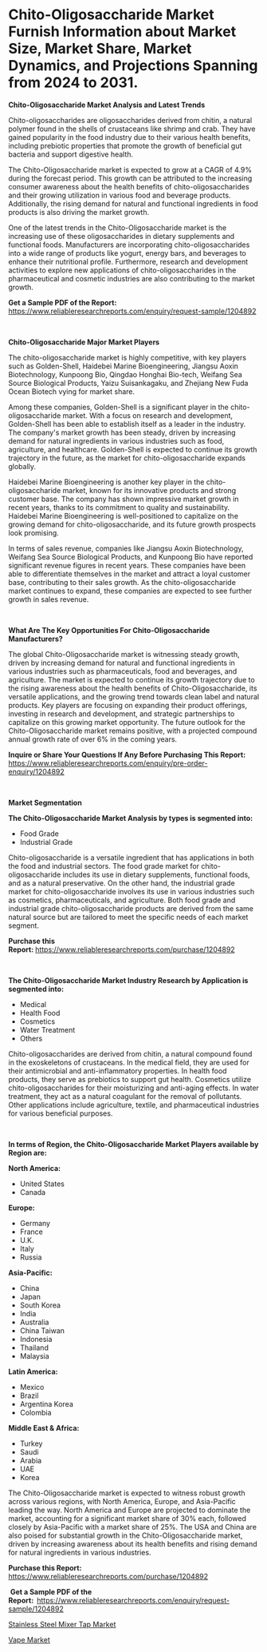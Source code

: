 <p><h1>Chito-Oligosaccharide Market Furnish Information about Market Size, Market Share, Market Dynamics, and Projections Spanning from 2024 to 2031.</h1></p><p><strong>Chito-Oligosaccharide Market Analysis and Latest Trends</strong></p>
<p><p>Chito-oligosaccharides are oligosaccharides derived from chitin, a natural polymer found in the shells of crustaceans like shrimp and crab. They have gained popularity in the food industry due to their various health benefits, including prebiotic properties that promote the growth of beneficial gut bacteria and support digestive health.</p><p>The Chito-Oligosaccharide market is expected to grow at a CAGR of 4.9% during the forecast period. This growth can be attributed to the increasing consumer awareness about the health benefits of chito-oligosaccharides and their growing utilization in various food and beverage products. Additionally, the rising demand for natural and functional ingredients in food products is also driving the market growth.</p><p>One of the latest trends in the Chito-Oligosaccharide market is the increasing use of these oligosaccharides in dietary supplements and functional foods. Manufacturers are incorporating chito-oligosaccharides into a wide range of products like yogurt, energy bars, and beverages to enhance their nutritional profile. Furthermore, research and development activities to explore new applications of chito-oligosaccharides in the pharmaceutical and cosmetic industries are also contributing to the market growth.</p></p>
<p><strong>Get a Sample PDF of the Report:&nbsp;</strong> <a href="https://www.reliableresearchreports.com/enquiry/request-sample/1204892">https://www.reliableresearchreports.com/enquiry/request-sample/1204892</a></p>
<p>&nbsp;</p>
<p><strong>Chito-Oligosaccharide Major Market Players</strong></p>
<p><p>The chito-oligosaccharide market is highly competitive, with key players such as Golden-Shell, Haidebei Marine Bioengineering, Jiangsu Aoxin Biotechnology, Kunpoong Bio, Qingdao Honghai Bio-tech, Weifang Sea Source Biological Products, Yaizu Suisankagaku, and Zhejiang New Fuda Ocean Biotech vying for market share. </p><p>Among these companies, Golden-Shell is a significant player in the chito-oligosaccharide market. With a focus on research and development, Golden-Shell has been able to establish itself as a leader in the industry. The company's market growth has been steady, driven by increasing demand for natural ingredients in various industries such as food, agriculture, and healthcare. Golden-Shell is expected to continue its growth trajectory in the future, as the market for chito-oligosaccharide expands globally.</p><p>Haidebei Marine Bioengineering is another key player in the chito-oligosaccharide market, known for its innovative products and strong customer base. The company has shown impressive market growth in recent years, thanks to its commitment to quality and sustainability. Haidebei Marine Bioengineering is well-positioned to capitalize on the growing demand for chito-oligosaccharide, and its future growth prospects look promising.</p><p>In terms of sales revenue, companies like Jiangsu Aoxin Biotechnology, Weifang Sea Source Biological Products, and Kunpoong Bio have reported significant revenue figures in recent years. These companies have been able to differentiate themselves in the market and attract a loyal customer base, contributing to their sales growth. As the chito-oligosaccharide market continues to expand, these companies are expected to see further growth in sales revenue.</p></p>
<p>&nbsp;</p>
<p><strong>What Are The Key Opportunities For Chito-Oligosaccharide Manufacturers?</strong></p>
<p><p>The global Chito-Oligosaccharide market is witnessing steady growth, driven by increasing demand for natural and functional ingredients in various industries such as pharmaceuticals, food and beverages, and agriculture. The market is expected to continue its growth trajectory due to the rising awareness about the health benefits of Chito-Oligosaccharide, its versatile applications, and the growing trend towards clean label and natural products. Key players are focusing on expanding their product offerings, investing in research and development, and strategic partnerships to capitalize on this growing market opportunity. The future outlook for the Chito-Oligosaccharide market remains positive, with a projected compound annual growth rate of over 6% in the coming years.</p></p>
<p><strong>Inquire or Share Your Questions If Any Before Purchasing This Report:</strong> <a href="https://www.reliableresearchreports.com/enquiry/pre-order-enquiry/1204892">https://www.reliableresearchreports.com/enquiry/pre-order-enquiry/1204892</a></p>
<p>&nbsp;</p>
<p><strong>Market Segmentation</strong></p>
<p><strong>The Chito-Oligosaccharide Market Analysis by types is segmented into:</strong></p>
<p><ul><li>Food Grade</li><li>Industrial Grade</li></ul></p>
<p><p>Chito-oligosaccharide is a versatile ingredient that has applications in both the food and industrial sectors. The food grade market for chito-oligosaccharide includes its use in dietary supplements, functional foods, and as a natural preservative. On the other hand, the industrial grade market for chito-oligosaccharide involves its use in various industries such as cosmetics, pharmaceuticals, and agriculture. Both food grade and industrial grade chito-oligosaccharide products are derived from the same natural source but are tailored to meet the specific needs of each market segment.</p></p>
<p><strong>Purchase this Report:&nbsp;</strong><a href="https://www.reliableresearchreports.com/purchase/1204892">https://www.reliableresearchreports.com/purchase/1204892</a></p>
<p>&nbsp;</p>
<p><strong>The Chito-Oligosaccharide Market Industry Research by Application is segmented into:</strong></p>
<p><ul><li>Medical</li><li>Health Food</li><li>Cosmetics</li><li>Water Treatment</li><li>Others</li></ul></p>
<p><p>Chito-oligosaccharides are derived from chitin, a natural compound found in the exoskeletons of crustaceans. In the medical field, they are used for their antimicrobial and anti-inflammatory properties. In health food products, they serve as prebiotics to support gut health. Cosmetics utilize chito-oligosaccharides for their moisturizing and anti-aging effects. In water treatment, they act as a natural coagulant for the removal of pollutants. Other applications include agriculture, textile, and pharmaceutical industries for various beneficial purposes.</p></p>
<p>&nbsp;</p>
<p><strong>In terms of Region, the Chito-Oligosaccharide Market Players available by Region are:</strong></p>
<p>
    <p> <strong> North America: </strong>
        <ul>
            <li>United States</li>
            <li>Canada</li>
        </ul>
        </p> 
    <p> <strong> Europe: </strong>
        <ul>
            <li>Germany</li>
            <li>France</li>
            <li>U.K.</li>
            <li>Italy</li>
            <li>Russia</li>
        </ul>
        </p> 
    <p> <strong> Asia-Pacific: </strong>
        <ul>
            <li>China</li>
            <li>Japan</li>
            <li>South Korea</li>
            <li>India</li>
            <li>Australia</li>
            <li>China Taiwan</li>
            <li>Indonesia</li>
            <li>Thailand</li>
            <li>Malaysia</li>
        </ul>
        </p> 
    <p> <strong> Latin America: </strong>
        <ul>
            <li>Mexico</li>
            <li>Brazil</li>
            <li>Argentina Korea</li>
            <li>Colombia</li>
        </ul>
        </p> 
    <p> <strong> Middle East & Africa: </strong>
        <ul>
            <li>Turkey</li>
            <li>Saudi</li>
            <li>Arabia</li>
            <li>UAE</li>
            <li>Korea</li>
        </ul>
    </p>
    </p>
<p><p>The Chito-Oligosaccharide market is expected to witness robust growth across various regions, with North America, Europe, and Asia-Pacific leading the way. North America and Europe are projected to dominate the market, accounting for a significant market share of 30% each, followed closely by Asia-Pacific with a market share of 25%. The USA and China are also poised for substantial growth in the Chito-Oligosaccharide market, driven by increasing awareness about its health benefits and rising demand for natural ingredients in various industries.</p></p>
<p><strong>Purchase this Report: </strong><a href="https://www.reliableresearchreports.com/purchase/1204892">https://www.reliableresearchreports.com/purchase/1204892</a></p>
<p>&nbsp;<strong>Get a Sample PDF of the Report:&nbsp;&nbsp;</strong><a href="https://www.reliableresearchreports.com/enquiry/request-sample/1204892">https://www.reliableresearchreports.com/enquiry/request-sample/1204892</a></p>
<p><strong></strong></p>
<p><p><a href="https://github.com/khansimonweber1lqujlwoz15d/Market-Research-Report-List-1/blob/main/stainless-steel-mixer-tap-market.md">Stainless Steel Mixer Tap Market</a></p><p><a href="https://github.com/Sherrillcrooksxa8i18ucf2m/Market-Research-Report-List-1/blob/main/vape-market.md">Vape Market</a></p></p>